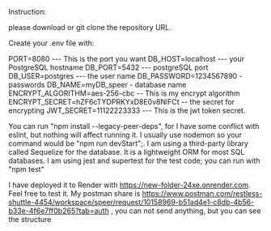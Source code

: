 Instruction:

please download or git clone the repository URL.

Create your .env file with:

PORT=8080 --- This is the port you want
DB_HOST=localhost --- your PostgreSQL hostname
DB_PORT=5432 --- postgreSQL port 
DB_USER=postgres --- the user name
DB_PASSWORD=1234567890 - passwords
DB_NAME=myDB_speer - database name 
ENCRYPT_ALGORITHM=aes-256-cbc -- This is my encrypt algorithm
ENCRYPT_SECRET=hZF6cTYDPRKYxD8E0v8NlFCt  -- the secret for encrypting
JWT_SECRET=11122223333 --- This is the jwt token secret.


 You can run "npm install --legacy-peer-deps", for I have some conflict with eslint, but nothing will affect running it.
 I usually use nodemon so your command would be "npm run devStart";\.
 I am using a third-party library called Sequelize for the database. It is a lightweight ORM for most SQL databases.
 I am using jest and supertest for the test code; you can run with "npm test"


I have deployed it to Render with https://new-folder-24xe.onrender.com. Feel free to test it.
My postman share is https://www.postman.com/restless-shuttle-4454/workspace/speer/request/10158969-b51ad4e1-c8db-4b56-b33e-4f6e7ff0b265?tab=auth , you can not send anything, but you can see the structure
